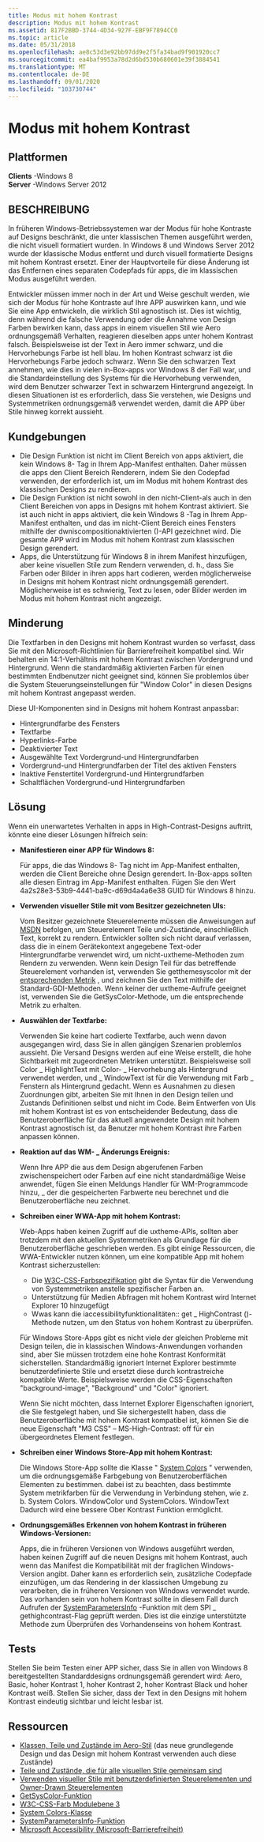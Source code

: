 ```yaml
---
title: Modus mit hohem Kontrast
description: Modus mit hohem Kontrast
ms.assetid: 817F2BBD-3744-4D34-927F-EBF9F7894CC0
ms.topic: article
ms.date: 05/31/2018
ms.openlocfilehash: ae8c53d3e92bb97dd9e2f5fa34bad9f901920cc7
ms.sourcegitcommit: ea4baf9953a78d2d6bd530b680601e39f3884541
ms.translationtype: MT
ms.contentlocale: de-DE
ms.lasthandoff: 09/01/2020
ms.locfileid: "103730744"
---
```

# <a name="high-contrast-mode"></a>Modus mit hohem Kontrast

## <a name="platforms"></a>Plattformen

 **Clients** -Windows 8  
**Server** -Windows Server 2012  



## <a name="description"></a>BESCHREIBUNG

In früheren Windows-Betriebssystemen war der Modus für hohe Kontraste auf Designs beschränkt, die unter klassischen Themen ausgeführt werden, die nicht visuell formatiert wurden. In Windows 8 und Windows Server 2012 wurde der klassische Modus entfernt und durch visuell formatierte Designs mit hohem Kontrast ersetzt. Einer der Hauptvorteile für diese Änderung ist das Entfernen eines separaten Codepfads für apps, die im klassischen Modus ausgeführt werden.

Entwickler müssen immer noch in der Art und Weise geschult werden, wie sich der Modus für hohe Kontraste auf Ihre APP auswirken kann, und wie Sie eine App entwickeln, die wirklich Stil agnostisch ist. Dies ist wichtig, denn während die falsche Verwendung oder die Annahme von Design Farben bewirken kann, dass apps in einem visuellen Stil wie Aero ordnungsgemäß Verhalten, reagieren dieselben apps unter hohem Kontrast falsch. Beispielsweise ist der Text in Aero immer schwarz, und die Hervorhebungs Farbe ist hell blau. Im hohen Kontrast schwarz ist die Hervorhebungs Farbe jedoch schwarz. Wenn Sie den schwarzen Text annehmen, wie dies in vielen in-Box-apps vor Windows 8 der Fall war, und die Standardeinstellung des Systems für die Hervorhebung verwenden, wird dem Benutzer schwarzer Text in schwarzem Hintergrund angezeigt. In diesen Situationen ist es erforderlich, dass Sie verstehen, wie Designs und Systemmetriken ordnungsgemäß verwendet werden, damit die APP über Stile hinweg korrekt aussieht.

## <a name="manifestations"></a>Kundgebungen

-   Die Design Funktion ist nicht im Client Bereich von apps aktiviert, die kein Windows 8- <supportedOS> Tag in Ihrem App-Manifest enthalten. Daher müssen die apps den Client Bereich Renderern, indem Sie den Codepfad verwenden, der erforderlich ist, um im Modus mit hohem Kontrast des klassischen Designs zu rendieren.
-   Die Design Funktion ist nicht sowohl in den nicht-Client-als auch in den Client Bereichen von apps in Designs mit hohem Kontrast aktiviert. Sie ist auch nicht in apps aktiviert, die kein Windows 8 <supportedOS> -Tag in Ihrem App-Manifest enthalten, und das im nicht-Client Bereich eines Fensters mithilfe der dwniscompositionaktivierten ()-API gezeichnet wird. Die gesamte APP wird im Modus mit hohem Kontrast zum klassischen Design gerendert.
-   Apps, die Unterstützung für Windows 8 in ihrem Manifest hinzufügen, aber keine visuellen Stile zum Rendern verwenden, d. h., dass Sie Farben oder Bilder in ihren apps hart codieren, werden möglicherweise in Designs mit hohem Kontrast nicht ordnungsgemäß gerendert. Möglicherweise ist es schwierig, Text zu lesen, oder Bilder werden im Modus mit hohem Kontrast nicht angezeigt.

## <a name="mitigation"></a>Minderung

Die Textfarben in den Designs mit hohem Kontrast wurden so verfasst, dass Sie mit den Microsoft-Richtlinien für Barrierefreiheit kompatibel sind. Wir behalten ein 14:1-Verhältnis mit hohem Kontrast zwischen Vordergrund und Hintergrund. Wenn die standardmäßig aktivierten Farben für einen bestimmten Endbenutzer nicht geeignet sind, können Sie problemlos über die System Steuerungseinstellungen für "Window Color" in diesen Designs mit hohem Kontrast angepasst werden.

Diese UI-Komponenten sind in Designs mit hohem Kontrast anpassbar:

-   Hintergrundfarbe des Fensters
-   Textfarbe
-   Hyperlinks-Farbe
-   Deaktivierter Text
-   Ausgewählte Text Vordergrund-und Hintergrundfarben
-   Vordergrund-und Hintergrundfarben der Titel des aktiven Fensters
-   Inaktive Fenstertitel Vordergrund-und Hintergrundfarben
-   Schaltflächen Vordergrund-und Hintergrundfarben

## <a name="solution"></a>Lösung

Wenn ein unerwartetes Verhalten in apps in High-Contrast-Designs auftritt, könnte eine dieser Lösungen hilfreich sein:

-   **Manifestieren einer APP für Windows 8:**

    Für apps, die das Windows 8- <supportedOS> Tag nicht im App-Manifest enthalten, werden die Client Bereiche ohne Design gerendert. In-Box-apps sollten alle diesen Eintrag im App-Manifest enthalten. Fügen Sie den Wert 4a2s28e3-53b9-4441-ba9c-d69d4a4a6e38 GUID für Windows 8 hinzu.

-   **Verwenden visueller Stile mit vom Besitzer gezeichneten UIs:**

    Vom Besitzer gezeichnete Steuerelemente müssen die Anweisungen auf [MSDN](/windows/desktop/Controls/using-visual-styles) befolgen, um Steuerelement Teile und-Zustände, einschließlich Text, korrekt zu rendern. Entwickler sollten sich nicht darauf verlassen, dass die in einem Gerätekontext angegebene Text-oder Hintergrundfarbe verwendet wird, um nicht-uxtheme-Methoden zum Rendern zu verwenden. Wenn kein Design Teil für das betreffende Steuerelement vorhanden ist, verwenden Sie getthemesyscolor mit der [entsprechenden Metrik](/windows/desktop/api/winuser/nf-winuser-getsyscolor) , und zeichnen Sie den Text mithilfe der Standard-GDI-Methoden. Wenn keiner der uxtheme-Aufrufe geeignet ist, verwenden Sie die GetSysColor-Methode, um die entsprechende Metrik zu erhalten.

-   **Auswählen der Textfarbe:**

    Verwenden Sie keine hart codierte Textfarbe, auch wenn davon ausgegangen wird, dass Sie in allen gängigen Szenarien problemlos aussieht. Die Versand Designs werden auf eine Weise erstellt, die hohe Sichtbarkeit mit zugeordneten Metriken unterstützt. Beispielsweise soll Color \_ HighlightText mit Color- \_ Hervorhebung als Hintergrund verwendet werden, und \_ WindowText ist für die Verwendung mit Farb \_ Fenstern als Hintergrund gedacht. Wenn es Ausnahmen zu diesen Zuordnungen gibt, arbeiten Sie mit Ihnen in den Design teilen und Zustands Definitionen selbst und nicht im Code. Beim Entwerfen von UIs mit hohem Kontrast ist es von entscheidender Bedeutung, dass die Benutzeroberfläche für das aktuell angewendete Design mit hohem Kontrast agnostisch ist, da Benutzer mit hohem Kontrast ihre Farben anpassen können.

-   **Reaktion auf das WM- \_ Änderungs Ereignis:**

    Wenn Ihre APP die aus dem Design abgerufenen Farben zwischenspeichert oder Farben auf eine nicht standardmäßige Weise anwendet, fügen Sie einen Meldungs Handler für WM-Programmcode hinzu, \_ der die gespeicherten Farbwerte neu berechnet und die Benutzeroberfläche neu zeichnet.

-   **Schreiben einer WWA-App mit hohem Kontrast:**

    Web-Apps haben keinen Zugriff auf die uxtheme-APIs, sollten aber trotzdem mit den aktuellen Systemmetriken als Grundlage für die Benutzeroberfläche geschrieben werden. Es gibt einige Ressourcen, die WWA-Entwickler nutzen können, um eine kompatible App mit hohem Kontrast sicherzustellen:

    -   Die [W3C-CSS-Farbspezifikation](https://www.w3.org/TR/css3-color/) gibt die Syntax für die Verwendung von Systemmetriken anstelle spezifischer Farben an.
    -   Unterstützung für Medien Abfragen mit hohem Kontrast wird Internet Explorer 10 hinzugefügt
    -   Wwas kann die iaccessibilityfunktionalitäten:: get \_ HighContrast ()-Methode nutzen, um den Status von hohem Kontrast zu überprüfen.

    Für Windows Store-Apps gibt es nicht viele der gleichen Probleme mit Design teilen, die in klassischen Windows-Anwendungen vorhanden sind, aber Sie müssen trotzdem eine hohe Kontrast Konformität sicherstellen. Standardmäßig ignoriert Internet Explorer bestimmte benutzerdefinierte Stile und ersetzt diese durch kontrastreiche kompatible Werte. Beispielsweise werden die CSS-Eigenschaften "background-image", "Background" und "Color" ignoriert.

    Wenn Sie nicht möchten, dass Internet Explorer Eigenschaften ignoriert, die Sie festgelegt haben, und Sie sichergestellt haben, dass die Benutzeroberfläche mit hohem Kontrast kompatibel ist, können Sie die neue Eigenschaft "M3 CSS" – MS-High-Contrast: off für ein übergeordnetes Element festlegen.

-   **Schreiben einer Windows Store-App mit hohem Kontrast:**

    Die Windows Store-App sollte die Klasse " [System Colors](/dotnet/api/system.windows.systemcolors) " verwenden, um die ordnungsgemäße Farbgebung von Benutzeroberflächen Elementen zu bestimmen. dabei ist zu beachten, dass bestimmte System metrikfarben für die Verwendung in Verbindung stehen, wie z. b. System Colors. WindowColor und SystemColors. WindowText Dadurch wird eine bessere Ober Kontrast Funktion ermöglicht.

-   **Ordnungsgemäßes Erkennen von hohem Kontrast in früheren Windows-Versionen:**

    Apps, die in früheren Versionen von Windows ausgeführt werden, haben keinen Zugriff auf die neuen Designs mit hohem Kontrast, auch wenn das Manifest die Kompatibilität mit der fraglichen Windows-Version angibt. Daher kann es erforderlich sein, zusätzliche Codepfade einzufügen, um das Rendering in der klassischen Umgebung zu verarbeiten, die in früheren Versionen von Windows verwendet wurde. Das vorhanden sein von hohem Kontrast sollte in diesem Fall durch Aufrufen der [SystemParametersInfo](/windows/desktop/api/winuser/nf-winuser-systemparametersinfoa) -Funktion mit dem SPI \_ gethighcontrast-Flag geprüft werden. Dies ist die einzige unterstützte Methode zum Überprüfen des Vorhandenseins von hohem Kontrast.

## <a name="tests"></a>Tests

Stellen Sie beim Testen einer APP sicher, dass Sie in allen von Windows 8 bereitgestellten Standarddesigns ordnungsgemäß gerendert wird: Aero, Basic, hoher Kontrast 1, hoher Kontrast 2, hoher Kontrast Black und hoher Kontrast weiß. Stellen Sie sicher, dass der Text in den Designs mit hohem Kontrast eindeutig sichtbar und leicht lesbar ist.

## <a name="resources"></a>Ressourcen

-   [Klassen, Teile und Zustände im Aero-Stil](../controls/aero-style-classes-parts-and-states.md) (das neue grundlegende Design und das Design mit hohem Kontrast verwenden auch diese Zustände)
-   [Teile und Zustände, die für alle visuellen Stile gemeinsam sind](../controls/parts-and-states.md)
-   [Verwenden visueller Stile mit benutzerdefinierten Steuerelementen und Owner-Drawn Steuerelementen](../controls/using-visual-styles.md)
-   [GetSysColor-Funktion](/windows/win32/api/winuser/nf-winuser-getsyscolor)
-   [W3C-CSS-Farb Modulebene 3](https://www.w3.org/TR/css3-color/)
-   [System Colors-Klasse](/dotnet/api/system.windows.systemcolors?view=netcore-3.1)
-   [SystemParametersInfo-Funktion](/windows/win32/api/winuser/nf-winuser-systemparametersinfoa)
-   [Microsoft Accessibility (Microsoft-Barrierefreiheit)](https://www.microsoft.com/enable/)

 

 